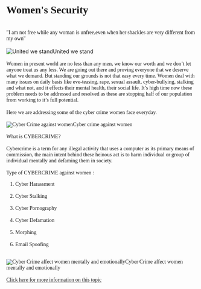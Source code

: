 

<html>
<style>
    h1 { font-family:'Dancing Script', cursive;} 
    p1 { font-family: 'Dancing Script', cursive;}
    p2{ font-family:'Dancing Script', cursive;} 
    p3 { font-family: 'Dancing Script', cursive;}
    
   .thick-blue-border{
        border-color: blue;
        border-width: 30px;
    }
</style>
<h1>Women's Security</h1><br>
  <p1>"I am not free while any woman is unfree,even when her shackles are very different from my own"</p1><br><br>
  <img class="thick-blue-border" src="https://user-images.githubusercontent.com/81457490/114273862-79ab1280-9a39-11eb-8b7f-dfe7b6bae0f2.png" alt="United we stand">United we stand<br><br>
  <p2>Women in present world are no less than any men, we know our worth and we don’t let anyone treat us any less. We are going out there and proving everyone that we deserve what we demand. But standing our grounds is not that easy every time. Women deal with many issues on daily basis like eve-teasing, rape, sexual assault, cyber-bullying, stalking and what not, and it effects their mental health, their social life. It’s high time now these problem needs to be addressed and resolved as these are stopping half of our population from working to it’s full potential.</p2><br><br>
  <p3>Here we are addressing some of the cyber crime women face everyday.<br><br>
    <img class="thick-black-border" src="https://user-images.githubusercontent.com/81457490/114273620-677ca480-9a38-11eb-8dc4-f27fd3dff0bb.png" alt="Cyber Crime against women">Cyber crime against women<br><br>
    What is CYBERCRIME?<br><br>
    Cybercrime is a term for any illegal activity that uses a computer as its primary means of commission, the main intent behind these heinous act is to harm individual or group of individual mentally and defaming them in society.<br><br>
    Type of CYBERCRIME against women :<br>
    <ol>
      <li>Cyber Harassment</li><br>
      <li>Cyber Stalking</li><br>
      <li>Cyber Pornography</li><br>
      <li>Cyber Defamation</li><br>
      <li>Morphing</li><br>
      <li>Email Spoofing</li><br>
    </ol>
    <img class="thick-black-border" src="https://user-images.githubusercontent.com/81457490/114273709-d78b2a80-9a38-11eb-918c-a41039da098f.png" alt="Cyber Crime affect women mentally and emotionally">Cyber Crime affect women mentally and emotionally<br><br>
    <a href="https://papers.ssrn.com/sol3/papers.cfm?abstract_id=2486125">Click here for more information on this topic</a><br><br>


      
 
</html>
